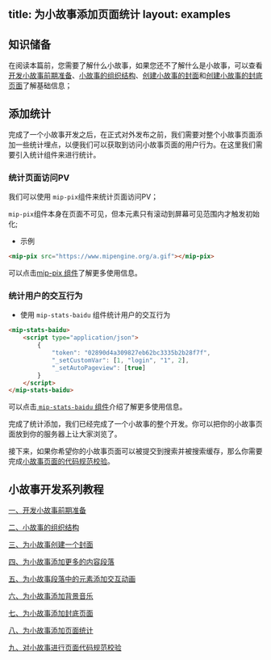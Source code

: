 title: 为小故事添加页面统计
layout: examples
---

## 知识储备

在阅读本篇前，您需要了解什么小故事，如果您还不了解什么是小故事，可以查看[开发小故事前期准备](/doc/story/add-story-before.html)、[小故事的组织结构](/doc/story/story-organization-structure.html)、[创建小故事的封面](/doc/story/add-stroy-cover.html)和[创建小故事的封底页面](/doc/story/add-stroy-end.html)了解基础信息；

## 添加统计

​	完成了一个小故事开发之后，在正式对外发布之前，我们需要对整个小故事页面添加一些统计埋点，以便我们可以获取到访问小故事页面的用户行为。在这里我们需要引入统计组件来进行统计。

### 统计页面访问PV

我们可以使用 `mip-pix`组件来统计页面访问PV；

`mip-pix`组件本身在页面不可见，但本元素只有滚动到屏幕可见范围内才触发初始化;

- 示例

```html
<mip-pix src="https://www.mipengine.org/a.gif"></mip-pix>
```

可以点击[mip-pix 组件](/examples/mip/mip-pix.html)了解更多使用信息。

### 统计用户的交互行为

- 使用 `mip-stats-baidu` 组件统计用户的交互行为

```html
<mip-stats-baidu>
    <script type="application/json">
        {
            "token": "02890d4a309827eb62bc3335b2b28f7f",
            "_setCustomVar": [1, "login", "1", 2],
            "_setAutoPageview": [true]
        }
    </script>
</mip-stats-baidu>
```

可以点击[ `mip-stats-baidu` 组件](/examples/mip-extensions/mip-stats-baidu.html)介绍了解更多使用信息。

完成了统计添加，我们已经完成了一个小故事的整个开发。你可以把你的小故事页面放到你的服务器上让大家浏览了。

接下来，如果你希望你的小故事页面可以被提交到搜索并被搜索缓存，那么你需要完成[小故事页面的代码规范校验](/doc/story/add-story-validate.html)。


## 小故事开发系列教程

[一、开发小故事前期准备](/doc/story/add-story-before.html)

[二、小故事的组织结构](/doc/story/story-organization-structure.html)

[三、为小故事创建一个封面](/doc/story/add-story-cover.html)

[四、为小故事添加更多的内容段落](/doc/story/add-story-section.html)

[五、为小故事段落中的元素添加交互动画](/doc/story/add-story-animation.html)

[六、为小故事添加背景音乐](/doc/story/add-story-music.html)

[七、为小故事添加封底页面](/doc/story/add-story-end.html)

[八、为小故事添加页面统计](/doc/story/add-story-pix.html)

[九、对小故事进行页面代码规范校验](/doc/story/add-story-validate.html)

